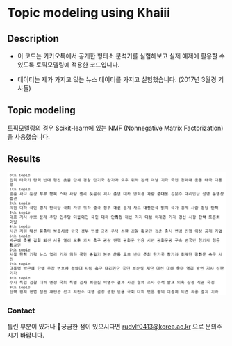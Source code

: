 # Topic modeling using Khaiii

## Description
* 이 코드는 카카오톡에서 공개한 형태소 분석기를 실험해보고 실제 예제에 활용할 수 있도록 토픽모델링에 적용한 코드입니다.

* 데이터는 제가 가지고 있는 뉴스 데이터를 가지고 실험했습니다. (2017년 3월경 기사들)

## Topic modeling
토픽모델링의 경우 Scikit-learn에 있는 NMF (Nonnegative Matrix Factorization)을 사용했습니다.

## Results
![Topic modeling result](./img/topics.png)


### Contact
틀린 부분이 있거나 궁금한 점이 있으시다면 rudvlf0413@korea.ac.kr 으로 문의주시기 바랍니다.

